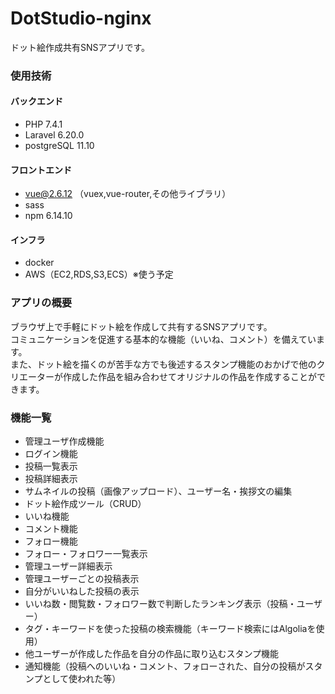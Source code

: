 # DotStudio-nginx
ドット絵作成共有SNSアプリです。
### 使用技術
#### バックエンド
- PHP 7.4.1
- Laravel 6.20.0
- postgreSQL 11.10
#### フロントエンド
- vue@2.6.12 （vuex,vue-router,その他ライブラリ）
- sass
- npm 6.14.10
#### インフラ
- docker 
- AWS（EC2,RDS,S3,ECS）※使う予定
### アプリの概要
ブラウザ上で手軽にドット絵を作成して共有するSNSアプリです。<br>コミュニケーションを促進する基本的な機能（いいね、コメント）を備えています。<br>また、ドット絵を描くのが苦手な方でも後述するスタンプ機能のおかげで他のクリエーターが作成した作品を組み合わせてオリジナルの作品を作成することができます。
### 機能一覧
- 管理ユーザ作成機能
- ログイン機能
- 投稿一覧表示
- 投稿詳細表示
- サムネイルの投稿（画像アップロード）、ユーザー名・挨拶文の編集
- ドット絵作成ツール（CRUD）
- いいね機能
- コメント機能
- フォロー機能
- フォロー・フォロワー一覧表示
- 管理ユーザー詳細表示
- 管理ユーザーごとの投稿表示
- 自分がいいねした投稿の表示
- いいね数・閲覧数・フォロワー数で判断したランキング表示（投稿・ユーザー）
- タグ・キーワードを使った投稿の検索機能（キーワード検索にはAlgoliaを使用）
- 他ユーザーが作成した作品を自分の作品に取り込むスタンプ機能
- 通知機能（投稿へのいいね・コメント、フォローされた、自分の投稿がスタンプとして使われた等）
